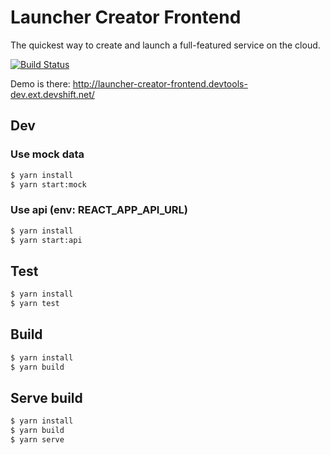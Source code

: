 
# Launcher Creator Frontend

The quickest way to create and launch a full-featured service on the cloud.

[![Build Status](https://semaphoreci.com/api/v1/fabric8-launcher/launcher-creator-frontend/branches/master/badge.svg)](https://semaphoreci.com/fabric8-launcher/launcher-creator-frontend)

Demo is there: http://launcher-creator-frontend.devtools-dev.ext.devshift.net/

## Dev

### Use mock data
```bash
$ yarn install
$ yarn start:mock
```

### Use api (env: REACT_APP_API_URL)
```bash
$ yarn install
$ yarn start:api
```

## Test

```bash
$ yarn install
$ yarn test
```

## Build

```bash
$ yarn install
$ yarn build
```

## Serve build

```bash
$ yarn install
$ yarn build
$ yarn serve
```



